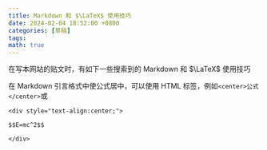 ```yaml
---
title: Markdown 和 $\LaTeX$ 使用技巧
date: 2024-02-04 18:52:00 +0800
categories: [草稿]
tags:
math: true
---
```

在写本网站的贴文时，有如下一些搜索到的 Markdown 和 $\LaTeX$ 使用技巧

在 Markdown 引言格式中使公式居中，可以使用 HTML 标签，例如```<center>公式</center>```或

```
<div style="text-align:center;">

$$E=mc^2$$

</div>
```